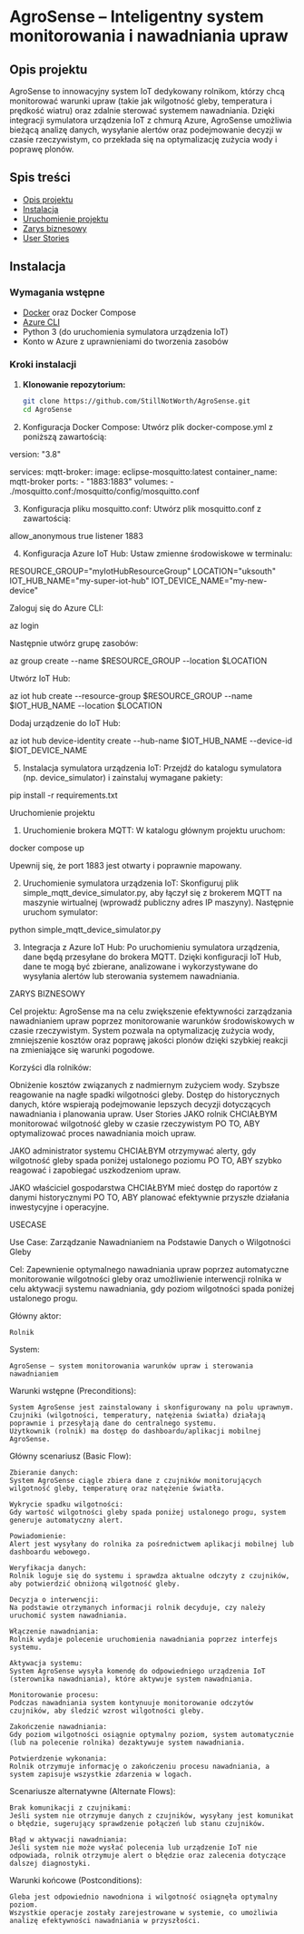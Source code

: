 # AgroSense – Inteligentny system monitorowania i nawadniania upraw

## Opis projektu
AgroSense to innowacyjny system IoT dedykowany rolnikom, którzy chcą monitorować warunki upraw (takie jak wilgotność gleby, temperatura i prędkość wiatru) oraz zdalnie sterować systemem nawadniania. Dzięki integracji symulatora urządzenia IoT z chmurą Azure, AgroSense umożliwia bieżącą analizę danych, wysyłanie alertów oraz podejmowanie decyzji w czasie rzeczywistym, co przekłada się na optymalizację zużycia wody i poprawę plonów.

## Spis treści
- [Opis projektu](#opis-projektu)
- [Instalacja](#instalacja)
- [Uruchomienie projektu](#uruchomienie-projektu)
- [Zarys biznesowy](#zarys-biznesowy)
- [User Stories](#user-stories)

## Instalacja

### Wymagania wstępne
- [Docker](https://www.docker.com/get-started) oraz Docker Compose
- [Azure CLI](https://docs.microsoft.com/pl-pl/cli/azure/install-azure-cli)
- Python 3 (do uruchomienia symulatora urządzenia IoT)
- Konto w Azure z uprawnieniami do tworzenia zasobów

### Kroki instalacji

1. **Klonowanie repozytorium:**
   ```bash
   git clone https://github.com/StillNotWorth/AgroSense.git
   cd AgroSense

2. Konfiguracja Docker Compose:
Utwórz plik docker-compose.yml z poniższą zawartością:

version: "3.8"

services:
  mqtt-broker:
    image: eclipse-mosquitto:latest
    container_name: mqtt-broker
    ports:
      - "1883:1883"
    volumes:
      - ./mosquitto.conf:/mosquitto/config/mosquitto.conf


3. Konfiguracja pliku mosquitto.conf:
Utwórz plik mosquitto.conf z zawartością:

allow_anonymous true
listener 1883


4. Konfiguracja Azure IoT Hub:
Ustaw zmienne środowiskowe w terminalu:

RESOURCE_GROUP="myIotHubResourceGroup"
LOCATION="uksouth"
IOT_HUB_NAME="my-super-iot-hub"
IOT_DEVICE_NAME="my-new-device"



Zaloguj się do Azure CLI:

az login



Następnie utwórz grupę zasobów:

az group create --name $RESOURCE_GROUP --location $LOCATION




Utwórz IoT Hub:

az iot hub create --resource-group $RESOURCE_GROUP --name $IOT_HUB_NAME --location $LOCATION



Dodaj urządzenie do IoT Hub:

az iot hub device-identity create --hub-name $IOT_HUB_NAME --device-id $IOT_DEVICE_NAME


5. Instalacja symulatora urządzenia IoT:
Przejdź do katalogu symulatora (np. device_simulator) i zainstaluj wymagane pakiety:

pip install -r requirements.txt





Uruchomienie projektu

1. Uruchomienie brokera MQTT:
W katalogu głównym projektu uruchom:

docker compose up

Upewnij się, że port 1883 jest otwarty i poprawnie mapowany.


2. Uruchomienie symulatora urządzenia IoT:
Skonfiguruj plik simple_mqtt_device_simulator.py, aby łączył się z brokerem MQTT na maszynie wirtualnej (wprowadź publiczny adres IP maszyny). Następnie uruchom symulator:

python simple_mqtt_device_simulator.py

3. Integracja z Azure IoT Hub:
Po uruchomieniu symulatora urządzenia, dane będą przesyłane do brokera MQTT. Dzięki konfiguracji IoT Hub, dane te mogą być zbierane, analizowane i wykorzystywane do wysyłania alertów lub sterowania systemem nawadniania.


ZARYS BIZNESOWY

Cel projektu:
AgroSense ma na celu zwiększenie efektywności zarządzania nawadnianiem upraw poprzez monitorowanie warunków środowiskowych w czasie rzeczywistym. System pozwala na optymalizację zużycia wody, zmniejszenie kosztów oraz poprawę jakości plonów dzięki szybkiej reakcji na zmieniające się warunki pogodowe.

Korzyści dla rolników:

Obniżenie kosztów związanych z nadmiernym zużyciem wody.
Szybsze reagowanie na nagłe spadki wilgotności gleby.
Dostęp do historycznych danych, które wspierają podejmowanie lepszych decyzji dotyczących nawadniania i planowania upraw.
User Stories
JAKO rolnik
CHCIAŁBYM monitorować wilgotność gleby w czasie rzeczywistym
PO TO, ABY optymalizować proces nawadniania moich upraw.

JAKO administrator systemu
CHCIAŁBYM otrzymywać alerty, gdy wilgotność gleby spada poniżej ustalonego poziomu
PO TO, ABY szybko reagować i zapobiegać uszkodzeniom upraw.

JAKO właściciel gospodarstwa
CHCIAŁBYM mieć dostęp do raportów z danymi historycznymi
PO TO, ABY planować efektywnie przyszłe działania inwestycyjne i operacyjne.



USECASE 

Use Case: Zarządzanie Nawadnianiem na Podstawie Danych o Wilgotności Gleby

Cel:
Zapewnienie optymalnego nawadniania upraw poprzez automatyczne monitorowanie wilgotności gleby oraz umożliwienie interwencji rolnika w celu aktywacji systemu nawadniania, gdy poziom wilgotności spada poniżej ustalonego progu.

Główny aktor:

    Rolnik

System:

    AgroSense – system monitorowania warunków upraw i sterowania nawadnianiem

Warunki wstępne (Preconditions):

    System AgroSense jest zainstalowany i skonfigurowany na polu uprawnym.
    Czujniki (wilgotności, temperatury, natężenia światła) działają poprawnie i przesyłają dane do centralnego systemu.
    Użytkownik (rolnik) ma dostęp do dashboardu/aplikacji mobilnej AgroSense.

Główny scenariusz (Basic Flow):

    Zbieranie danych:
    System AgroSense ciągle zbiera dane z czujników monitorujących wilgotność gleby, temperaturę oraz natężenie światła.

    Wykrycie spadku wilgotności:
    Gdy wartość wilgotności gleby spada poniżej ustalonego progu, system generuje automatyczny alert.

    Powiadomienie:
    Alert jest wysyłany do rolnika za pośrednictwem aplikacji mobilnej lub dashboardu webowego.

    Weryfikacja danych:
    Rolnik loguje się do systemu i sprawdza aktualne odczyty z czujników, aby potwierdzić obniżoną wilgotność gleby.

    Decyzja o interwencji:
    Na podstawie otrzymanych informacji rolnik decyduje, czy należy uruchomić system nawadniania.

    Włączenie nawadniania:
    Rolnik wydaje polecenie uruchomienia nawadniania poprzez interfejs systemu.

    Aktywacja systemu:
    System AgroSense wysyła komendę do odpowiedniego urządzenia IoT (sterownika nawadniania), które aktywuje system nawadniania.

    Monitorowanie procesu:
    Podczas nawadniania system kontynuuje monitorowanie odczytów czujników, aby śledzić wzrost wilgotności gleby.

    Zakończenie nawadniania:
    Gdy poziom wilgotności osiągnie optymalny poziom, system automatycznie (lub na polecenie rolnika) dezaktywuje system nawadniania.

    Potwierdzenie wykonania:
    Rolnik otrzymuje informację o zakończeniu procesu nawadniania, a system zapisuje wszystkie zdarzenia w logach.

Scenariusze alternatywne (Alternate Flows):

    Brak komunikacji z czujnikami:
    Jeśli system nie otrzymuje danych z czujników, wysyłany jest komunikat o błędzie, sugerujący sprawdzenie połączeń lub stanu czujników.

    Błąd w aktywacji nawadniania:
    Jeśli system nie może wysłać polecenia lub urządzenie IoT nie odpowiada, rolnik otrzymuje alert o błędzie oraz zalecenia dotyczące dalszej diagnostyki.

Warunki końcowe (Postconditions):

    Gleba jest odpowiednio nawodniona i wilgotność osiągnęła optymalny poziom.
    Wszystkie operacje zostały zarejestrowane w systemie, co umożliwia analizę efektywności nawadniania w przyszłości.
